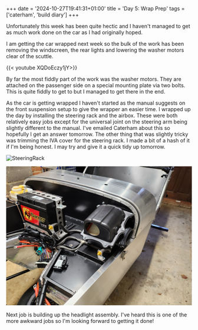 +++
date = '2024-10-27T19:41:31+01:00'
title = 'Day 5: Wrap Prep'
tags = ['caterham', 'build diary']
+++

Unfortunately this week has been quite hectic and I haven't managed to get as much work done on the car as I had originally hoped. 

I am getting the car wrapped next week so the bulk of the work has been removing the windscreen, the rear lights and lowering the washer motors clear of the scuttle. 

{{< youtube XQDoEczy1jY>}}

By far the most fiddly part of the work was the washer motors. They are attached on the passenger side on a special mounting plate via two bolts. This is quite fiddly to get to but I managed to get there in the end. 

As the car is getting wrapped I haven't started as the manual suggests on the front suspension setup to give the wrapper an easier time. I wrapped up the day by installing the steering rack and the airbox. These were both relatively easy jobs except for the universal joint on the steering arm being slightly different to the manual. I've emailed Caterham about this so hopefully I get an answer tomorrow. The other thing that was slightly tricky was trimming the IVA cover for the steering rack. I made a bit of a hash of it if I'm being honest. I may try and give it a quick tidy up tomorrow. 

![SteeringRack](images/steeringrack.jpg) 

![AirBox](images/AirBox.jpg) 

Next job is building up the headlight assembly. I've heard this is one of the more awkward jobs so I'm looking forward to getting it done! 
